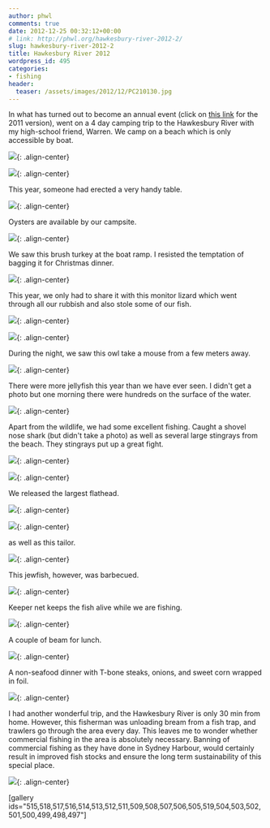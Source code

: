 ```yaml
---
author: phwl
comments: true
date: 2012-12-25 00:32:12+00:00
# link: http://phwl.org/hawkesbury-river-2012-2/
slug: hawkesbury-river-2012-2
title: Hawkesbury River 2012
wordpress_id: 495
categories:
- fishing
header:
  teaser: /assets/images/2012/12/PC210130.jpg
---
```


In what has turned out to become an annual event (click on [this link](http://www.phwl.org/hawkesbury-river-2011/) for the 2011 version), went on a 4 day camping trip to the Hawkesbury River with my high-school friend, Warren. We camp on a beach which is only accessible by boat.

![](/assets/images/2012/12/PC210130.jpg){: .align-center}

<!-- more -->

![](/assets/images/2012/12/PC220143.jpg){: .align-center}

This year, someone had erected a very handy table.

![](/assets/images/2012/12/PC220144.jpg){: .align-center}

Oysters are available by our campsite.

![](/assets/images/2012/12/PC230232.jpg){: .align-center}

We saw this brush turkey at the boat ramp. I resisted the temptation of bagging it for Christmas dinner.

![](/assets/images/2012/12/PC210115.jpg){: .align-center}

This year, we only had to share it with this monitor lizard which went through all our rubbish and also stole some of our fish.

![](/assets/images/2012/12/PC230225.jpg){: .align-center}

![](/assets/images/2012/12/PC230196.jpg){: .align-center}

During the night, we saw this owl take a mouse from a few meters away.

![](/assets/images/2012/12/PC230260.jpg){: .align-center}

There were more jellyfish this year than we have ever seen. I didn't get a photo but one morning there were hundreds on the surface of the water.

![](/assets/images/2012/12/PC220140.jpg){: .align-center}

Apart from the wildlife, we had some excellent fishing. Caught a shovel nose shark (but didn't take a photo) as well as several large stingrays from the beach. They stingrays put up a great fight.

![](/assets/images/2012/12/PC220150.jpg){: .align-center}

![](/assets/images/2012/12/PC220168.jpg){: .align-center}

We released the largest flathead.

![](/assets/images/2012/12/PC230176.jpg){: .align-center}

![](/assets/images/2012/12/PC230186.jpg){: .align-center}

as well as this tailor.

![](/assets/images/2012/12/PC230254.jpg){: .align-center}

This jewfish, however, was barbecued.

![](/assets/images/2012/12/PC230258.jpg){: .align-center}

Keeper net keeps the fish alive while we are fishing.

![](/assets/images/2012/12/PC230172.jpg){: .align-center}

A couple of beam for lunch.

![](/assets/images/2012/12/PC230201.jpg){: .align-center}

A non-seafood dinner with T-bone steaks, onions, and sweet corn wrapped in foil.

![](/assets/images/2012/12/PC220153.jpg){: .align-center}

I had another wonderful trip, and the Hawkesbury River is only 30 min from home. However, this fisherman was unloading bream from a fish trap, and trawlers go through the area every day. This leaves me to wonder whether commercial fishing in the area is absolutely necessary. Banning of commercial fishing as they have done in Sydney Harbour, would certainly result in improved fish stocks and ensure the long term sustainability of this special place.

![](/assets/images/2012/12/PC230189.jpg){: .align-center}



[gallery ids="515,518,517,516,514,513,512,511,509,508,507,506,505,519,504,503,502,501,500,499,498,497"]







